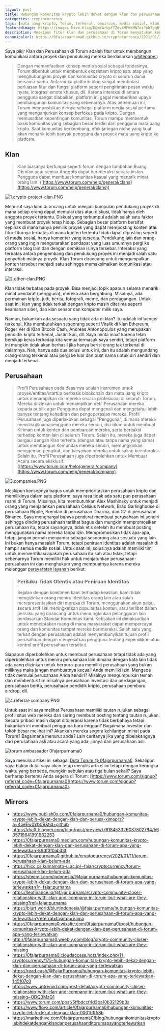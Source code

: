 ```yaml
---
layout: post
title: Hubungan komunitas krypto lebih dekat dengan klan dan perusahaan di Torum tetapi apa yang terlewatkan?
categories: cryptocurrency
tags: [mata uang kripto, Torum, terkenal, peniruan, media sosial, klan, perusahaan, referral, duta besar]
featuredimage: https://images.hive.blog/DQmYArUpfTZovkMPWeMN7eiPpb7gqNtczqBLFSsZ9DEwTRE/3.companies.PNG
description: Meskipun fitur klan dan perusahaan di Torum menyatukan komunitas kripto, masalahnya adalah kurangnya tokoh terkenal dan peniruan identitas.
canonicalurl: https://0fajarpurnama0.github.io/cryptocurrency/2021/01/11/torum-perusahaan-klan-belum-ada
---
```

Saya pikir Klan dan Perusahaan di Torum adalah fitur untuk membangun komunikasi antara proyek dan pendukung mereka berdasarkan [whitepaper](https://whitepaper.s3.us-east-2.amazonaws.com/torum-whitepaper-V2.0-EN.pdf):

> Dengan memanfaatkan konsep media sosial sebagai fondasinya, Torum dibentuk untuk membentuk ekosistem kripto satu atap yang menghubungkan proyek dan komunitas crypto di seluruh dunia bersama-sama. Antarmuka platform blog sangat membatasi perluasan fitur dan fungsi platform seperti pengiriman pesan waktu nyata, integrasi emote khusus, dll. Karena interaksi di antara pengguna sangat diabaikan, platform ini gagal memberikan upaya pembangunan komunitas yang sebenarnya. Atas penemuan ini, Torum memposisikan dirinya sebagai platform media sosial pertama yang menganjurkan konsep berfokus pada kripto. Dengan memusatkan kepentingan komunitas, Torum mampu membentuk basis komunitas yang sebagian besar terdiri dari pengguna mata uang kripto. Saat komunitas berkembang, efek jaringan niche yang kuat akan menarik lebih banyak pengguna dan proyek mata uang kripto ke platform.

## Klan

> Klan biasanya berfungsi seperti forum dengan tambahan Ruang Obrolan agar semua Anggota dapat berinteraksi secara instan. Pengguna dapat membuat komunitas kasual yang menarik minat orang lain. ([https://www.torum.com/help/general/clans](https://www.torum.com/help/general/clans))

![1.crypto-project-clan.PNG](https://images.hive.blog/DQmVSocyWNMcGfuqdxtFadi8FJMNa8PdUGRays44nQanem1/1.crypto-project-clan.PNG)

Menurut saya klan dirancang untuk menjadi kumpulan pendukung proyek di mana setiap orang dapat memulai utas atau diskusi, tidak hanya oleh anggota proyek tertentu. Diskusi yang terkumpul adalah salah satu faktor yang membuat proyek tetap hidup. Sebagian besar platform bersifat sepihak di mana hanya pemilik proyek yang dapat memposting konten atau fitur-fiturnya terbatas di mana konten tertentu tidak dapat diposting seperti di media sosial, hanya komentar yang tersedia. Pendukung lain dan orang-orang yang ingin mengutarakan pendapat yang luas umumnya pergi ke platform blog lain dan dengan demikian isinya tersebar. Interaksi yang terbatas antara pengembang dan pendukung proyek ini menjadi salah satu penyebab matinya proyek. Klan Torum dirancang untuk mengumpulkan konten tersebut menjadi satu sehingga memaksimalkan komunikasi atau interaksi.

![2.other-clan.PNG](https://images.hive.blog/DQmRqqsqmRLBrpznBijhaRXwdS4r2j7obtwdPSghEfKVfAU/2.other-clan.PNG)

Klan tidak terbatas pada proyek. Bisa menjadi topik apapun selama menarik minat pendarat (pengguna), mereka akan bergabung. Misalnya, ada permainan kripto, judi, berita, fotografi, meme, dan perdagangan. Untuk saat ini, klan yang tidak terkait dengan kripto masih diterima seperti keamanan siber, dan klan sensor dan komputer milik saya.



Namun, bukankah ada sesuatu yang tidak ada di klan? Itu adalah influencer terkenal. Kita membutuhkan seseorang seperti Vitalik di klan Ethereum, Roger Ver di Klan Bitcoin Cash, Andreas Antonopoulos yang merupakan pendidik kripto terkenal, Justin Sun, dll. Saya minta maaf karena telah bersikap keras terhadap kita semua termasuk saya sendiri, tetapi platform ini mungkin tidak akan berhasil jika hanya berisi orang tak terkenal di dalamnya. Nah, hanya ada dua solusi untuk ini, dan itu adalah mengundang orang-orang terkenal atau pergi ke luar dan buat nama untuk diri sendiri dan menjadi terkenal.

## Perusahaan

> Profil Perusahaan pada dasarnya adalah instrumen untuk proyek/entitas/startup berbasis blockchain dan mata uang kripto untuk menampilkan diri mereka secara profesional di seluruh Torum. Mereka diizinkan untuk menampilkan detil Perusahaan mereka kepada publik agar Pengguna dapat mengenali dan mengetahui lebih banyak tentang kehadiran dan pengoperasian mereka. Profil Perusahaan juga diperlakukan sebagai "Pengguna", di mana mereka memiliki @namapengguna mereka sendiri, diizinkan untuk membuat Kiriman untuk konten dan pembaruan mereka, serta bereaksi terhadap konten lain di seluruh Torum. Selain itu, mereka juga dapat bergaul dengan Klan tertentu (dengan atau tanpa nama yang sama) untuk membangun Komunitas mereka sendiri, memungkinkan penggemar, pengikut, dan karyawan mereka untuk saling berinteraksi. Selain itu, Profil Perusahaan juga diperbolehkan untuk Membuat Acara secara eksklusif. ([https://www.torum.com/help/general/company](https://www.torum.com/help/general/company).

![3.companies.PNG](https://images.hive.blog/DQmYArUpfTZovkMPWeMN7eiPpb7gqNtczqBLFSsZ9DEwTRE/3.companies.PNG)

Meskipun konsepnya bagus untuk memprioritaskan perusahaan kripto dan memilikinya dalam satu platform, saya rasa tidak ada satu pun perusahaan resmi di Torum. Misalnya, kita membutuhkan Alex Mashinsky untuk menjadi orang yang menjalankan perusahaan Celsius Network, Brad Garlinghouse di perusahaan Ripple, Brendan di perusahaan Dharma, dan CZ di perusahaan Binance. Saya menghargai bahwa pendarat membuat perusahaan ini sendiri sehingga dinding perusahaan terlihat bagus dan mungkin mempromosikan perusahaan itu, tetapi sayangnya, tidak etis setelah itu membuat posting menggunakan nama mereka tanpa izin. Mempromosikan tidak apa-apa, tetapi jangan pernah menyamar sebagai seseorang atau sesuatu yang lain. Ini bukan hanya masalah Torum, tetapi peniruan identitas adalah masalah di hampir semua media sosial. Untuk saat ini, solusinya adalah memiliki tim untuk memverifikasi apakah perusahaan itu sah atau tidak, tetapi sebenarnya Torum memiliki hak untuk menjatuhkan perusahaan-perusahaan ini dan menghukum yang membuatnya karena mereka melanggar [persyaratan layanan](https://www.torum.com/terms) berikut:



> ### Perilaku Tidak Otentik atau Peniruan Identitas
> 
> Sejalan dengan komitmen kami terhadap keaslian, kami tidak mengizinkan orang meniru identitas orang lain atau salah merepresentasikan diri mereka di Torum, menggunakan akun palsu, secara artifisial meningkatkan popularitas konten, atau terlibat dalam perilaku yang dirancang untuk memungkinkan pelanggaran lain berdasarkan Standar Komunitas kami. Kebijakan ini dimaksudkan untuk menciptakan ruang di mana masyarakat dapat mempercayai orang dan komunitas tempat mereka berinteraksi. Salah satu yang terkait dengan perusahaan adalah menyembunyikan tujuan profil perusahaan dengan menyesatkan pengguna tentang kepemilikan atau kontrol profil perusahaan tersebut.

Siapapun diperbolehkan untuk membuat perusahaan tetapi tidak ada yang diperbolehkan untuk meniru perusahaan lain dimana dengan kata lain tidak ada yang diizinkan untuk berpura-pura memiliki perusahaan yang bukan miliknya maka jangan membuatnya kecuali Anda memiliki izin. Mengapa tidak memulai perusahaan Anda sendiri? Misalnya mengumpulkan teman dan membentuk tim misalnya perusahaan investasi dan perdagangan, perusahaan berita, perusahaan pendidik kripto, perusahaan pemburu airdrop, dll.

![4.referral-company.PNG](https://images.hive.blog/DQmeidwBtWs3fWnrUZh2jLYm2oZJQRSLcFXDhjudRrv3iWz/4.referral-company.PNG)

Untuk saat ini saya melihat Perusahaan memiliki tautan rujukan sebagai profil situs web mereka dan sering membuat posting tentang tautan rujukan. Secara pribadi masih dapat ditoleransi karena tidak berbahaya tetapi bukankah ini membuat pengguna baru enggan? Bagaimana investor dan tokoh besar melihat ini? Akankah mereka segera kehilangan minat pada Torum? Bagaimana menurut anda? Lain ceritanya jika yang dibelakangnya dari perusahaan asli atau acara yang ada ijinnya dari perusahaan asli.



![torum ambassador 0fajarpurnama0](https://steemitimages.com/640x0/https://images.blurt.buzz/DQmRX6cFW1x9nSBYo29HcVs3EKew1Rt1TkgH1NLhR458Rhi/ambassador-fajar-purnama.jpg)

Saya menulis artikel ini sebagai [Duta Torum @ 0fajarpurnama0](https://www.torum.com/u/0fajarpurnama0). Sekalipun saya bukan duta, saya akan tetap menulis artikel ini tetapi dengan kerangka waktu yang berbeda, mungkin sebulan atau tiga bulan sekali? Saya berharap bertemu Anda segera di Torum: [https://www.torum.com/signup?referral_code=0fajarpurnama0](https://www.torum.com/signup?referral_code=0fajarpurnama0).

<h2>Mirrors</h2>
<ul>
    <li><a href="https://www.publish0x.com/0fajarpurnama0/hubungan-komunitas-krypto-lebih-dekat-dengan-klan-dan-perusa-xjmoprz?a=4oeEw0Yb0B&tid=github">https://www.publish0x.com/0fajarpurnama0/hubungan-komunitas-krypto-lebih-dekat-dengan-klan-dan-perusa-xjmoprz?a=4oeEw0Yb0B&tid=github</a></li>
	<li><a href="https://draft.blogger.com/blog/post/preview/7618453326087802794/5635719641991682263">https://draft.blogger.com/blog/post/preview/7618453326087802794/5635719641991682263</a></li>
	<li><a href="https://0fajarpurnama0.medium.com/hubungan-komunitas-krypto-lebih-dekat-dengan-klan-dan-perusahaan-di-torum-apa-yang-terlewatkan-89df3f0ab33f">https://0fajarpurnama0.medium.com/hubungan-komunitas-krypto-lebih-dekat-dengan-klan-dan-perusahaan-di-torum-apa-yang-terlewatkan-89df3f0ab33f</a></li>
	<li><a href="https://0fajarpurnama0.github.io/cryptocurrency/2021/01/11/torum-perusahaan-klan-belum-ada">https://0fajarpurnama0.github.io/cryptocurrency/2021/01/11/torum-perusahaan-klan-belum-ada</a></li>
	<li><a href="https://hicc.cs.kumamoto-u.ac.jp/~fajar/cryptocurrency/torum-perusahaan-klan-belum-ada">https://hicc.cs.kumamoto-u.ac.jp/~fajar/cryptocurrency/torum-perusahaan-klan-belum-ada</a></li>
	<li><a href="https://steemit.com/indonesia/@fajar.purnama/hubungan-komunitas-krypto-lebih-dekat-dengan-klan-dan-perusahaan-di-torum-apa-yang-terlewatkan?r=fajar.purnama">https://steemit.com/indonesia/@fajar.purnama/hubungan-komunitas-krypto-lebih-dekat-dengan-klan-dan-perusahaan-di-torum-apa-yang-terlewatkan?r=fajar.purnama</a></li>
	<li><a href="https://leofinance.io/@fajar.purnama/crypto-community-closer-relationship-with-clan-and-company-in-torum-but-what-are-they-missing?ref=fajar.purnama">https://leofinance.io/@fajar.purnama/crypto-community-closer-relationship-with-clan-and-company-in-torum-but-what-are-they-missing?ref=fajar.purnama</a></li>
	<li><a href="https://blurt.world/blurtindonesia/@fajar.purnama/hubungan-komunitas-krypto-lebih-dekat-dengan-klan-dan-perusahaan-di-torum-apa-yang-terlewatkan?referral=fajar.purnama">https://blurt.world/blurtindonesia/@fajar.purnama/hubungan-komunitas-krypto-lebih-dekat-dengan-klan-dan-perusahaan-di-torum-apa-yang-terlewatkan?referral=fajar.purnama</a></li>
	<li><a href="https://0fajarpurnama0.wixsite.com/0fajarpurnama0/post/hubungan-komunitas-krypto-lebih-dekat-dengan-klan-dan-perusahaan-di-torum-apa-yang-terlewatkan">https://0fajarpurnama0.wixsite.com/0fajarpurnama0/post/hubungan-komunitas-krypto-lebih-dekat-dengan-klan-dan-perusahaan-di-torum-apa-yang-terlewatkan</a></li>
	<li><a href="http://0fajarpurnama0.weebly.com/blog/crypto-community-closer-relationship-with-clan-and-company-in-torum-but-what-are-they-missing">http://0fajarpurnama0.weebly.com/blog/crypto-community-closer-relationship-with-clan-and-company-in-torum-but-what-are-they-missing</a></li>
	<li><a href="https://0fajarpurnama0.cloudaccess.host/index.php/11-cryptocurrency/175-hubungan-komunitas-krypto-lebih-dekat-dengan-klan-dan-perusahaan-di-torum-apa-yang-terlewatkan">https://0fajarpurnama0.cloudaccess.host/index.php/11-cryptocurrency/175-hubungan-komunitas-krypto-lebih-dekat-dengan-klan-dan-perusahaan-di-torum-apa-yang-terlewatkan</a></li>
	<li><a href="https://read.cash/@FajarPurnama/hubungan-komunitas-krypto-lebih-dekat-dengan-klan-dan-perusahaan-di-torum-apa-yang-terlewatkan-145f07c0">https://read.cash/@FajarPurnama/hubungan-komunitas-krypto-lebih-dekat-dengan-klan-dan-perusahaan-di-torum-apa-yang-terlewatkan-145f07c0</a></li>
	<li><a href="https://www.uptrennd.com/post-detail/crypto-community-closer-relationship-with-clan-and-company-in-torum-but-what-are-they-missing~ODQ3MzQ1">https://www.uptrennd.com/post-detail/crypto-community-closer-relationship-with-clan-and-company-in-torum-but-what-are-they-missing~ODQ3MzQ1</a></li>
	<li><a href="https://www.torum.com/post/5ffbdccf4d3ba10b32129b3a">https://www.torum.com/post/5ffbdccf4d3ba10b32129b3a</a></li>
	<li><a href="https://www.floyx.com/article/0fajarpurnama0/hubungan-komunitas-krypto-lebih-dekat-dengan-klan-0001b1f58b">https://www.floyx.com/article/0fajarpurnama0/hubungan-komunitas-krypto-lebih-dekat-dengan-klan-0001b1f58b</a></li>
	<li><a href="https://markethive.com/0fajarpurnama0/blog/hubungankomunitaskryptolebihdekatdenganklandanperusahaanditorumapayangterlewatkan">https://markethive.com/0fajarpurnama0/blog/hubungankomunitaskryptolebihdekatdenganklandanperusahaanditorumapayangterlewatkan</a></li>
</ul>